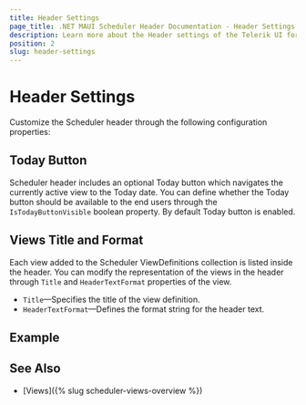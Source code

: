 ```yaml
---
title: Header Settings
page_title: .NET MAUI Scheduler Header Documentation - Header Settings
description: Learn more about the Header settings of the Telerik UI for .NET MAUI Scheduler control.
position: 2
slug: header-settings
---
```


# Header Settings 

Customize the Scheduler header through the following configuration properties:

## Today Button

Scheduler header includes an optional Today button which navigates the currently active view to the Today date. You can define whether the Today button should be available to the end users through the `IsTodayButtonVisible` boolean property. By default Today button is enabled.

## Views Title and Format

Each view added to the Scheduler ViewDefinitions collection is listed inside the header. You can modify the representation of the views in the header through `Title` and `HeaderTextFormat` properties of the view.

* `Title`&mdash;Specifies the title of the view definition.
* `HeaderTextFormat`&mdash;Defines the format string for the header text.

## Example

<snippet id='scheduler-header-properties' />

## See Also

- [Views]({% slug scheduler-views-overview %})